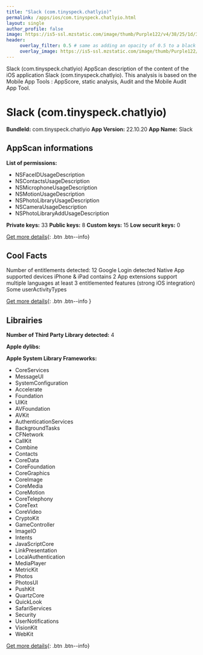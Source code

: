 ```yaml
---
title: "Slack (com.tinyspeck.chatlyio)"
permalink: /apps/ios/com.tinyspeck.chatlyio.html
layout: single
author_profile: false
image: https://is5-ssl.mzstatic.com/image/thumb/Purple122/v4/38/25/1d/38251d89-b87f-254b-1978-189e6c10f06b/AppIcon-0-1x_U007emarketing-0-7-0-85-220.png/512x512bb.jpg
header: 
     overlay_filter: 0.5 # same as adding an opacity of 0.5 to a black background
     overlay_image: https://is5-ssl.mzstatic.com/image/thumb/Purple122/v4/38/25/1d/38251d89-b87f-254b-1978-189e6c10f06b/AppIcon-0-1x_U007emarketing-0-7-0-85-220.png/512x512bb.jpg
---
```

Slack (com.tinyspeck.chatlyio) AppScan description of the content of the iOS application Slack (com.tinyspeck.chatlyio). This analysis is based on the Mobile App Tools : AppScore, static analysis, Audit and the Mobile Audit App Tool.

# Slack (com.tinyspeck.chatlyio)

**BundleId:** com.tinyspeck.chatlyio
**App Version:** 22.10.20
**App Name:** Slack


## AppScan informations 

**List of permissions:** 
- NSFaceIDUsageDescription
- NSContactsUsageDescription
- NSMicrophoneUsageDescription
- NSMotionUsageDescription
- NSPhotoLibraryUsageDescription
- NSCameraUsageDescription
- NSPhotoLibraryAddUsageDescription
  
  
**Private keys:** 33
**Public keys:** 8
**Custom keys:** 15
**Low securit keys:** 0
  
[Get more details](/pricing.html){: .btn .btn--info}

## Cool Facts

Number of entitlements detected: 12
Google Login detected
Native App
supported devices iPhone & iPad
contains 2 App extensions
support multiple languages
at least 3 entitlemented features (strong iOS integration)
Some userActivityTypes
  
[Get more details](/pricing.html){: .btn .btn--info }

## Librairies 
**Number of Third Party Library detected:** 4


**Apple dylibs:**


**Apple System Library Frameworks:**
- CoreServices
- MessageUI
- SystemConfiguration
- Accelerate
- Foundation
- UIKit
- AVFoundation
- AVKit
- AuthenticationServices
- BackgroundTasks
- CFNetwork
- CallKit
- Combine
- Contacts
- CoreData
- CoreFoundation
- CoreGraphics
- CoreImage
- CoreMedia
- CoreMotion
- CoreTelephony
- CoreText
- CoreVideo
- CryptoKit
- GameController
- ImageIO
- Intents
- JavaScriptCore
- LinkPresentation
- LocalAuthentication
- MediaPlayer
- MetricKit
- Photos
- PhotosUI
- PushKit
- QuartzCore
- QuickLook
- SafariServices
- Security
- UserNotifications
- VisionKit
- WebKit


  
[Get more details](/pricing.html){: .btn .btn--info}

